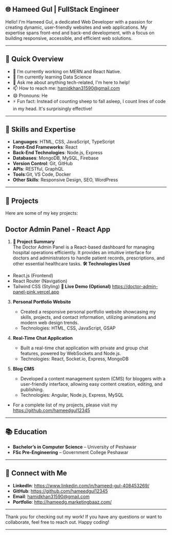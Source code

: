 
## 🌐 Hameed Gul | FullStack Engineer

Hello! I'm Hameed Gul, a dedicated Web Developer with a passion for creating dynamic, user-friendly websites and web applications. My expertise spans front-end and back-end development, with a focus on building responsive, accessible, and efficient web solutions.

---
## 🚀 Quick Overview
- 🔭 I’m currently working on MERN and React Native.
- 🌱 I’m currently learning Data Science
- 💬 Ask me about anything tech-related, I'm here to help!
- 📫 How to reach me: hamidkhan31590@gmail.com
- 😄 Pronouns: He
- ⚡ Fun fact: Instead of counting sheep to fall asleep, I count lines of code in my head. It's surprisingly effective!
---
## 🚀 Skills and Expertise

- **Languages**: HTML, CSS, JavaScript, TypeScript
- **Front-End Frameworks**: React
- **Back-End Technologies**: Node.js, Express
- **Databases**: MongoDB, MySQL, Firebase
- **Version Control**: Git, GitHub
- **APIs**: RESTful, GraphQL
- **Tools**:Git, VS Code, Docker
- **Other Skills**: Responsive Design, SEO, WordPress

---

## 📁 Projects

Here are some of my key projects:
## Doctor Admin Panel - React App
1. **🚀 Project Summary**  
  The Doctor Admin Panel is a React-based dashboard for managing hospital operations efficiently. It provides an intuitive interface for doctors and administrators to handle patient records, prescriptions, and other essential healthcare tasks.
**🛠️ Technologies Used**
- React.js (Frontend)
- React Router (Navigation)
- Tailwind CSS (Styling)
**🔗 Live Demo (Optional)**
  https://doctor-admin-panel-pink.vercel.app
3. **Personal Portfolio Website**  
   - Created a responsive personal portfolio website showcasing my skills, projects, and contact information, utilizing animations and modern web design trends.
   - Technologies: HTML, CSS, JavaScript, GSAP

4. **Real-Time Chat Application**  
   - Built a real-time chat application with private and group chat features, powered by WebSockets and Node.js.
   - Technologies: React, Socket.io, Express, MongoDB

5. **Blog CMS**  
   - Developed a content management system (CMS) for bloggers with a user-friendly interface, allowing easy content creation, editing, and publishing.
   - Technologies: Angular, Node.js, Express, MySQL
     
- For a complete list of my projects, please visit my https://github.com/hameedgul12345

---

## 📚 Education

- **Bachelor’s in Computer Science** – University of Peshawar
- **FSc Pre-Engineering** – Government College Peshawar
---



## 🤝 Connect with Me

- **LinkedIn**: https://www.linkedin.com/in/hameed-gul-408453269/
- **GitHub**: https://github.com/hameedgul12345
- **Email**: hamidkhan31590@gmail.com
- **Portfolio**: http://hameedg.marketingbaaz.com/
---

Thank you for checking out my work! If you have any questions or want to collaborate, feel free to reach out. Happy coding!

---
